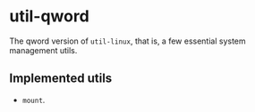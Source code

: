# util-qword
The qword version of `util-linux`, that is, a few essential system management
utils.

## Implemented utils
- `mount`.
